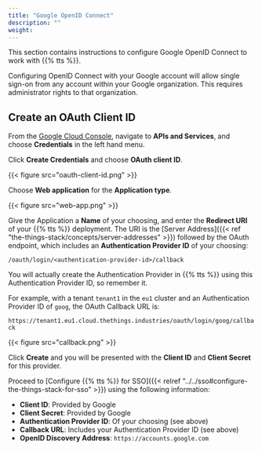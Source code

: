 ```yaml
---
title: "Google OpenID Connect"
description: ""
weight: 
---
```


This section contains instructions to configure Google OpenID Connect to work with {{% tts %}}.

<!-- more -->

Configuring OpenID Connect with your Google account will allow single sign-on from any account within your Google organization. This requires administrator rights to that organization.

## Create an OAuth Client ID

From the [Google Cloud Console](https://console.cloud.google.com/apis/credentials), navigate to **APIs and Services**, and choose **Credentials** in the left hand menu.

Click **Create Credentials** and choose **OAuth client ID**.

{{< figure src="oauth-client-id.png" >}}

Choose **Web application** for the **Application type**.

{{< figure src="web-app.png" >}}

Give the Application a **Name** of your choosing, and enter the **Redirect URI** of your {{% tts %}} deployment. The URI is the [Server Address]({{< ref "the-things-stack/concepts/server-addresses" >}}) followed by the OAuth endpoint, which includes an **Authentication Provider ID** of your choosing:

`
/oauth/login/<authentication-provider-id>/callback
`

You will actually create the Authentication Provider in {{% tts %}} using this Authentication Provider ID, so remember it.

For example, with a tenant `tenant1` in the `eu1` cluster and an Authentication Provider ID of `goog`, the OAuth Callback URL is:

`
https://tenant1.eu1.cloud.thethings.industries/oauth/login/goog/callback
`

{{< figure src="callback.png" >}}

Click **Create** and you will be presented with the **Client ID** and **Client Secret** for this provider.

Proceed to [Configure {{% tts %}} for SSO]({{< relref "../../sso#configure-the-things-stack-for-sso" >}}) using the following information:

- **Client ID**: Provided by Google
- **Client Secret**: Provided by Google
- **Authentication Provider ID**: Of your choosing (see above)
- **Callback URL**: Includes your Authentication Provider ID (see above)
- **OpenID Discovery Address**: `https://accounts.google.com`
